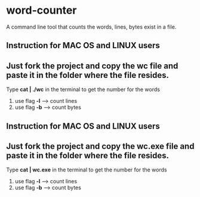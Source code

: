 # word-counter
A command line tool that counts the words, lines, bytes exist in a file.

**Instruction for MAC OS and LINUX users**
---
Just fork the project and copy the wc file and paste it in the folder where the file resides.
---
Type **cat <file name> | ./wc** in the terminal to get the number for the words
1. use flag  **-l** --> count lines
2. use flag **-b** --> count bytes

**Instruction for MAC OS and LINUX users**
---
Just fork the project and copy the wc.exe file and paste it in the folder where the file resides.
---
Type **cat <file name> | wc.exe** in the terminal to get the number for the words
1. use flag  **-l** --> count lines
2. use flag **-b** --> count bytes
